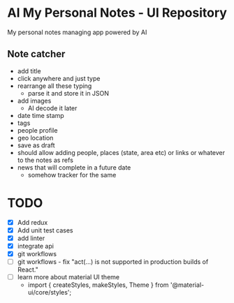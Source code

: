 # AI My Personal Notes - UI Repository

My personal notes managing app powered by AI

## Note catcher
- add title
- click anywhere and just type
- rearrange all these typing
    - parse it and store it in JSON
- add images
    - AI decode it later
- date time stamp
- tags
- people profile
- geo location
- save as draft
- should allow adding people, places (state, area etc) or links or whatever to the notes as refs
- news that will complete in a future date
    - somehow tracker for the same

# TODO
- [x] Add redux
- [x] Add unit test cases
- [x] add linter
- [x] integrate api
- [x] git workflows
- [ ] git workflows - fix "act(...) is not supported in production builds of React."
- [ ] learn more about material UI theme 
    - import { createStyles, makeStyles, Theme } from '@material-ui/core/styles';